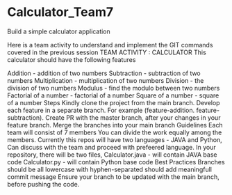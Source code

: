 # Calculator_Team7
Build a simple calculator application

Here is a team activity to understand and implement the GIT commands covered in the previous session
TEAM ACTIVITY : CALCULATOR
This calculator should have the following features

Addition - addition of two numbers
Subtraction - subtraction of two numbers
Multiplication - multiplication of two numbers
Division - the division of two numbers
Modulus - find the modulo between two numbers
Factorial of a number - factorial of a number
Square of a number - square of a number
Steps
Kindly clone the project from the main branch.
Develop each feature in a separate branch. For example (feature-addition. feature-subtraction).
Create PR with the master branch, after your changes in your feature branch.
Merge the branches into your main branch
Guidelines
Each team will consist of 7 members
You can divide the work equally among the members.
Currently this repos will have two languages - JAVA and Python,
Can discuss with the team and proceed with prefeered language.
In your repository, there will be two files,
Calculator.java - will contain JAVA base code
Calculator.py - will contain Python base code
Best Practices
Branches should be all lowercase with hyphen-separated
should add meaningfull commit message
Ensure your branch to be updated with the main branch, before pushing the code.
